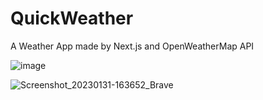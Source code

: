 # QuickWeather
A Weather App made by Next.js and OpenWeatherMap API








![image](https://user-images.githubusercontent.com/118003672/215743560-25b54923-3407-4855-b204-959ced4ebd1f.png)




![Screenshot_20230131-163652_Brave](https://user-images.githubusercontent.com/118003672/215744144-3a1ac3e2-0044-4614-a32c-f348887e0797.jpg)
